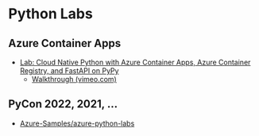 # Python Labs

## Azure Container Apps

- [Lab: Cloud Native Python with Azure Container Apps, Azure Container Registry, and FastAPI on PyPy](../cloud-native/containerapps-python-fastapi/)
  - [Walkthrough (vimeo.com)](https://vimeo.com/695948817/572d6bbbcd)

## PyCon 2022, 2021, ...

- [Azure-Samples/azure-python-labs](https://github.com/Azure-Samples/azure-python-labs)

